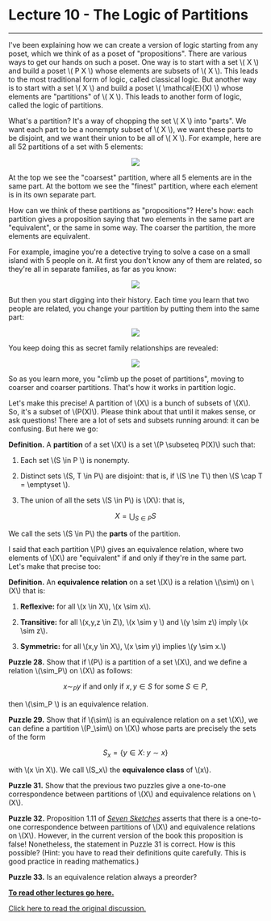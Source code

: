 # Lecture 10 - The Logic of Partitions
---
I've been explaining how we can create a version of logic starting
from any poset, which we think of as a poset of "propositions".  There
are various ways to get our hands on such a poset.  One way is to
start with a set \\( X \\) and build a poset \\( P X \\) whose
elements are subsets of \\( X \\).  This leads to the most traditional
form of logic, called classical logic.  But another way is to start
with a set \\( X \\) and build a poset \\( \mathcal{E}(X) \\) whose
elements are "partitions" of \\( X \\).  This leads to another form of
logic, called the logic of partitions.

What's a partition?  It's a way of chopping the set \\( X \\) into
"parts".  We want each part to be a nonempty subset of \\( X \\), we
want these parts to be disjoint, and we want their union to be all of
\\( X \\).  For example, here are all 52 partitions of a set with 5
elements:

<center><img src = "partitions_of_5.png"></center>

At the top we see the "coarsest" partition, where all 5 elements are
in the same part.  At the bottom we see the "finest" partition, where
each element is in its own separate part.

How can we think of these partitions as "propositions"?  Here's how: each partition gives a proposition saying that two elements in the same part are "equivalent", or the same in some way.  The coarser the partition, the more elements are equivalent.  

For example, imagine you're a detective trying to solve a case on a
small island with 5 people on it.  At first you don't know any of them
are related, so they're all in separate families, as far as you know:

<center><img src = "partition_of_5_finest.png"></center>

But then you start digging into their history.  Each time you learn
that two people are related, you change your partition by putting them
into the same part:

<center><img src = "partition_of_5_less_fine.png"></center>

You keep doing this as secret family relationships are revealed:

<center><img src = "partition_of_5_coarser.png"></center>

So as you learn more, you "climb up the poset of partitions", moving
to coarser and coarser partitions.  That's how it works in partition
logic.

Let's make this precise!  A partition of \\(X\\) is a bunch of subsets
of \\(X\\). So, it's a subset of \\(P(X)\\).  Please think about that
until it makes sense, or ask questions!  There are a lot of sets and
subsets running around: it can be confusing.  But here we go:

**Definition.**  A **partition** of a set \\(X\\) is a set \\(P \subseteq P(X)\\) such that:

1.  Each set \\(S \in P \\) is nonempty.

2.  Distinct sets \\(S, T \in P\\) are disjoint: that is, if \\(S \ne T\\) then \\(S \cap T = \emptyset \\).

3. The union of all the sets \\(S \in P\\) is \\(X\\): that is,

$$  X = \bigcup_{S \in P} S $$

We call the sets \\(S \in P\\) the **parts** of the partition.

I said that each partition \\(P\\) gives an equivalence relation,
where two elements of \\(X\\) are "equivalent" if and only if they're
in the same part.  Let's make that precise too:

**Definition.** An **equivalence relation** on a set \\(X\\) is a relation \\(\sim\\) on \\(X\\) that is: 

1. **Reflexive:** for all \\(x \in X\\), \\(x \sim x\\).

2.  **Transitive:** for all \\(x,y,z \in Z\\), \\(x \sim y \\) and \\(y \sim z\\) imply \\(x \sim z\\).

3.  **Symmetric:** for all \\(x,y \in X\\), \\(x \sim y\\) implies \\(y \sim x.\\)

**Puzzle 28.** Show that if \\(P\\) is a partition of a set \\(X\\), and we define a  relation \\(\sim_P\\) on \\(X\\) as follows:

$$   x \sim_P y \textrm{ if and only if }  x, y \in S \textrm{ for some } S \in P, $$

then \\(\sim_P \\) is an equivalence relation.

**Puzzle 29.** Show that if \\(\sim\\) is an equivalence relation on a set \\(X\\), we can define a partition \\(P_\sim\\) on \\(X\\) whose parts are precisely the sets of the form

$$  S_x = \{y \in X : \; y \sim x \}  $$

with \\(x \in X\\).  We call \\(S_x\\) the **equivalence class** of \\(x\\).

**Puzzle 31.**  Show that the previous two puzzles give a one-to-one correspondence between partitions of \\(X\\) and equivalence relations on \\(X\\).

**Puzzle 32.** Proposition 1.11 of _[Seven
Sketches](http://math.mit.edu/~dspivak/teaching/sp18/7Sketches.pdf)_
asserts that there is a one-to-one correspondence between partitions
of \\(X\\) and equivalence relations on \\(X\\).  However, in the
current version of the book this proposition is false!  Nonetheless,
the statement in Puzzle 31 is correct.  How is this possible?  (Hint:
you have to read their definitions quite carefully.  This is good
practice in reading mathematics.)

**Puzzle 33.**  Is an equivalence relation always a preorder?  

**[To read other lectures go here.](http://www.azimuthproject.org/azimuth/show/Applied+Category+Theory#Course)**

[Click here to read the original discussion.](https://forum.azimuthproject.org/discussion/1963/lecture-10-chapter-1-the-logic-of-partitions/p1)
